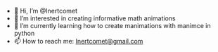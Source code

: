 - 👋 Hi, I’m @Inertcomet
- 👀 I’m interested in creating informative math animations
- 🌱 I’m currently learning how to create manimations with manimce in python
- 📫 How to reach me: Inertcomet@gmail.com
